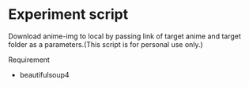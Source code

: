 Experiment script
=================
 Download anime-img to local by passing link of target anime and target folder as a parameters.(This script is for personal use only.)

 Requirement
 - beautifulsoup4


